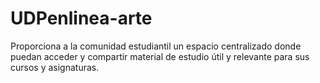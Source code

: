 # UDPenlinea-arte
Proporciona a la comunidad estudiantil un espacio centralizado donde puedan acceder y compartir material de estudio útil y relevante para sus cursos y asignaturas. 
